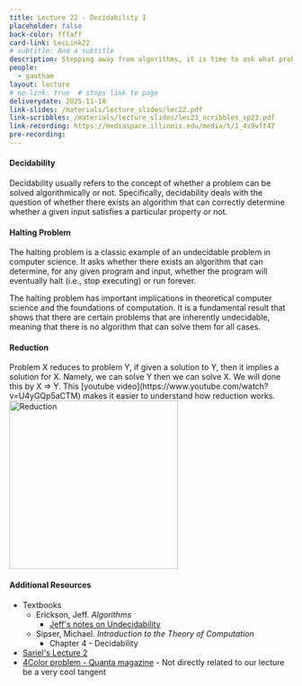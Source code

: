 ```yaml
---
title: Lecture 22 - Decidability I
placeholder: false
back-color: fffaff
card-link: LecLink22
# subtitle: And a subtitle
description: Stepping away from algorithms, it is time to ask what problems are not decidable and cannot be solved by a Turing machine. We'll introduced the halting problem.  
people:
  - gautham
layout: lecture
# no-link: true  # stops link to page 
deliverydate: 2025-11-18
link-slides: /materials/lecture_slides/lec22.pdf
link-scribbles: /materials/lecture_slides/lec23_scribbles_sp23.pdf
link-recording: https://mediaspace.illinois.edu/media/t/1_4s9vft47
pre-recording: 
---
```


<h4>Decidability</h4>
Decidability usually refers to the concept of whether a problem can be solved algorithmically or not. Specifically, decidability deals with the question of whether there exists an algorithm that can correctly determine whether a given input satisfies a particular property or not.

<br>

<h4>Halting Problem</h4>
The halting problem is a classic example of an undecidable problem in computer science. It asks whether there exists an algorithm that can determine, for any given program and input, whether the program will eventually halt (i.e., stop executing) or run forever.

The halting problem has important implications in theoretical computer science and the foundations of computation. It is a fundamental result that shows that there are certain problems that are inherently undecidable, meaning that there is no algorithm that can solve them for all cases.

<h4>Reduction</h4>
Problem X reduces to problem Y, if given a solution to Y, then it implies a solution for X. Namely, we can solve Y then we can solve X. We will done this by X => Y. This [youtube video](https://www.youtube.com/watch?v=U4yGQp5aCTM) makes it easier to understand how reduction works.

<img src="/img/lectures/Lec23/Reduction.png" alt="Reduction" style="width: 300px;">

<h4>Additional Resources</h4>


* Textbooks 
  * Erickson, Jeff. *Algorithms* 
    * [Jeff's notes on Undecidability](https://jeffe.cs.illinois.edu/teaching/algorithms/models/07-undecidable.pdf)
  * Sipser, Michael. *Introduction to the Theory of Computation*
    * Chapter 4 - Decidability 
* [Sariel's Lecture 2](https://www.youtube.com/watch?v=_plrktuxUtg&list=PLaEwgrahG-LojthWv-NVyLQMIUsdOP8if&pp=iAQB)
* [4Color problem - Quanta magazine](https://www.youtube.com/watch?v=h7kqlYUV1l8) - Not directly related to our lecture be a very cool tangent








